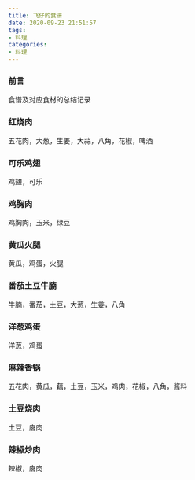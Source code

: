 ```yaml
---
title: 飞仔的食谱
date: 2020-09-23 21:51:57
tags:
- 料理
categories:
- 料理
---
```


### 前言
  食谱及对应食材的总结记录
<!-- more -->

### 红烧肉
  五花肉，大葱，生姜，大蒜，八角，花椒，啤酒

### 可乐鸡翅
  鸡翅，可乐

### 鸡胸肉
  鸡胸肉，玉米，绿豆

### 黄瓜火腿
  黄瓜，鸡蛋，火腿

### 番茄土豆牛腩
  牛腩，番茄，土豆，大葱，生姜，八角

### 洋葱鸡蛋
  洋葱，鸡蛋

### 麻辣香锅
  五花肉，黄瓜，藕，土豆，玉米，鸡肉，花椒，八角，酱料

### 土豆烧肉
  土豆，廋肉

### 辣椒炒肉
  辣椒，廋肉



